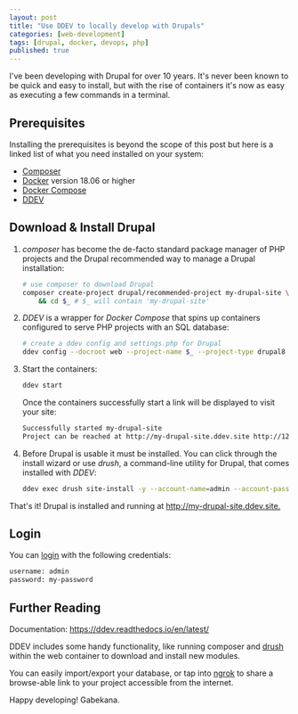 ```yaml
---
layout: post
title: "Use DDEV to locally develop with Drupals"
categories: [web-development]
tags: [drupal, docker, devops, php]
published: true
---
```


I've been developing with Drupal for over 10 years. It's never been known to be quick and easy to install, but with the rise of containers it's now as easy as executing a few commands in a terminal.

## Prerequisites

Installing the prerequisites is beyond the scope of this post but here is a linked list of what you need installed on your system:

- [Composer](https://getcomposer.org/download/)
- [Docker](https://docs.docker.com/get-docker/) version 18.06 or higher
- [Docker Compose](https://docs.docker.com/compose/install/)
- [DDEV](https://ddev.readthedocs.io/en/latest/#installation)

## Download & Install Drupal

1. _composer_ has become the de-facto standard package manager of PHP projects and the Drupal recommended way to manage a Drupal installation:

   ```bash
   # use composer to download Drupal
   composer create-project drupal/recommended-project my-drupal-site \
       && cd $_ # $_ will contain 'my-drupal-site'
   ```

2. _DDEV_ is a wrapper for _Docker Compose_ that spins up containers configured to serve PHP projects with an SQL database:

   ```bash
   # create a ddev config and settings.php for Drupal
   ddev config --docroot web --project-name $_ --project-type drupal8
   ```

3. Start the containers:

   ```bash
   ddev start
   ```

   Once the containers successfully start a link will be displayed to visit your site:

   ```bash
   Successfully started my-drupal-site
   Project can be reached at http://my-drupal-site.ddev.site http://127.0.0.1:32780
   ```

4. Before Drupal is usable it must be installed. You can click through the install wizard or use _drush_, a command-line utility for Drupal, that comes installed with _DDEV_:

   ```bash
   ddev exec drush site-install -y --account-name=admin --account-pass=my-password
   ```

That's it! Drupal is installed and running at <http://my-drupal-site.ddev.site.>

## Login

You can [login](http://my-drupal-site.ddev.site/user/login) with the following credentials:

```bash
username: admin
password: my-password
```

## Further Reading

Documentation: <https://ddev.readthedocs.io/en/latest/>

DDEV includes some handy functionality, like running composer and [drush](https://www.drush.org/) within the web container to download and install new modules.

You can easily import/export your database, or tap into [ngrok](https://ngrok.com/) to share a browse-able link to your project accessible from the internet.

Happy developing! Gabekana.
